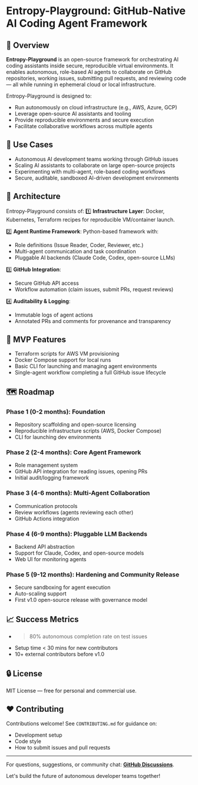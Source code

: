 # Entropy-Playground: GitHub-Native AI Coding Agent Framework

## 🚀 Overview

**Entropy-Playground** is an open-source framework for orchestrating AI coding assistants inside secure, reproducible virtual environments. It enables autonomous, role-based AI agents to collaborate on GitHub repositories, working issues, submitting pull requests, and reviewing code — all while running in ephemeral cloud or local infrastructure.

Entropy-Playground is designed to:

* Run autonomously on cloud infrastructure (e.g., AWS, Azure, GCP)
* Leverage open-source AI assistants and tooling
* Provide reproducible environments and secure execution
* Facilitate collaborative workflows across multiple agents

## 🎯 Use Cases

* Autonomous AI development teams working through GitHub issues
* Scaling AI assistants to collaborate on large open-source projects
* Experimenting with multi-agent, role-based coding workflows
* Secure, auditable, sandboxed AI-driven development environments

## 🧱 Architecture

Entropy-Playground consists of:
1️⃣ **Infrastructure Layer**: Docker, Kubernetes, Terraform recipes for reproducible VM/container launch.

2️⃣ **Agent Runtime Framework**: Python-based framework with:

* Role definitions (Issue Reader, Coder, Reviewer, etc.)
* Multi-agent communication and task coordination
* Pluggable AI backends (Claude Code, Codex, open-source LLMs)

3️⃣ **GitHub Integration**:

* Secure GitHub API access
* Workflow automation (claim issues, submit PRs, request reviews)

4️⃣ **Auditability & Logging**:

* Immutable logs of agent actions
* Annotated PRs and comments for provenance and transparency

## 🔧 MVP Features

* Terraform scripts for AWS VM provisioning
* Docker Compose support for local runs
* Basic CLI for launching and managing agent environments
* Single-agent workflow completing a full GitHub issue lifecycle

## 🗺️ Roadmap

### Phase 1 (0-2 months): Foundation

* Repository scaffolding and open-source licensing
* Reproducible infrastructure scripts (AWS, Docker Compose)
* CLI for launching dev environments

### Phase 2 (2-4 months): Core Agent Framework

* Role management system
* GitHub API integration for reading issues, opening PRs
* Initial audit/logging framework

### Phase 3 (4-6 months): Multi-Agent Collaboration

* Communication protocols
* Review workflows (agents reviewing each other)
* GitHub Actions integration

### Phase 4 (6-9 months): Pluggable LLM Backends

* Backend API abstraction
* Support for Claude, Codex, and open-source models
* Web UI for monitoring agents

### Phase 5 (9-12 months): Hardening and Community Release

* Secure sandboxing for agent execution
* Auto-scaling support
* First v1.0 open-source release with governance model

## 📈 Success Metrics

* > 80% autonomous completion rate on test issues
* Setup time < 30 mins for new contributors
* 10+ external contributors before v1.0

## 🔒 License

MIT License — free for personal and commercial use.

## ❤️ Contributing

Contributions welcome! See `CONTRIBUTING.md` for guidance on:

* Development setup
* Code style
* How to submit issues and pull requests

---

For questions, suggestions, or community chat: **[GitHub Discussions](https://github.com/entropy-playgrount/discussions)**.

Let's build the future of autonomous developer teams together!